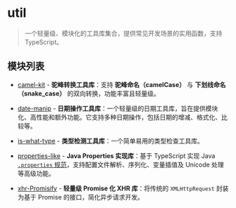 # **util**

> 一个轻量级、模块化的工具库集合，提供常见开发场景的实用函数，支持 TypeScript。

## 模块列表

* [camel-kit](/zh/modules/camel-kit/) - **驼峰转换工具库**：支持 **驼峰命名（camelCase）** 与 **下划线命名（snake_case）** 的双向转换，功能丰富且轻量级。

* [date-manip](/zh/modules/date-manip/) - **日期操作工具库**：一个轻量级的日期工具库，旨在提供模块化、高性能和额外功能。它支持多种日期操作，包括日期的增减、格式化、比较等。

* [is-what-type](/zh/modules/is-what-type/) - **类型检测工具库**：一个简单易用的类型检查工具库。

* [properties-like](/zh/modules/properties-like/) - **Java Properties 实现库**：基于 TypeScript 实现 Java [`.properties` 规范](https://docs.oracle.com/en/java/javase/24/docs/api/java.base/java/util/Properties.html#load(java.io.Reader))，支持配置文件解析、序列化、变量插值及 Unicode 处理等高级功能。

* [xhr-Promisify](/zh/modules/xhr-promisify/) - **轻量级 Promise 化 XHR 库**：将传统的 `XMLHttpRequest` 封装为基于 Promise 的接口，简化异步请求开发。
```
